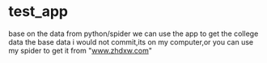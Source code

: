 # test_app
base on the data from python/spider
we can use the app to get the college data 
the base data i would not commit,its on my computer,or you can use my spider to get it from "www.zhdxw.com"
